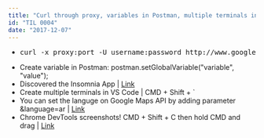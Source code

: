 ```yaml
---
title: "Curl through proxy, variables in Postman, multiple terminals in VS Code, Insomnia App."
id: "TIL 0004"
date: "2017-12-07"
---
```


* <pre>curl -x proxy:port -U username:password http://www.google.com</pre>
* Create variable in Postman: postman.setGlobalVariable("variable", "value");
* Discovered the Insomnia App | [Link](https://insomnia.rest/)
* Create multiple terminals in VS Code | CMD + Shift + `
* You can set the languge on Google Maps API by adding parameter &language=ar | [Link](https://developers.google.com/maps/documentation/javascript/localization)
* Chrome DevTools screenshots! CMD + Shift + C then hold CMD and drag | [Link](https://developers.google.com/web/updates/2017/08/devtools-release-notes#screenshots)